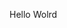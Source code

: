 Hello Wolrd



































































































































































































































































































































































































































































































































































































































































































































































































































































































































































































































































































































































































































































































































































































































































































































































































































































































































































































































































































































































































































































































































































































































































































































